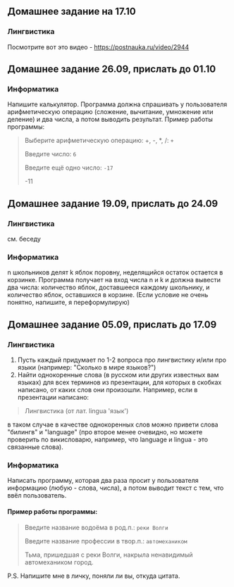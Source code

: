 ## Домашнее задание на 17.10
### Лингвистика
Посмотрите вот это видео - https://postnauka.ru/video/2944

## Домашнее задание 26.09, прислать до 01.10
### Информатика
Напишите калькулятор. Программа должна спрашивать у пользователя арифметическую операцию (сложение, вычитание, умножение или деление) и два числа, а потом выводить результат. Пример работы программы:
>Выберите арифметическую операцию: +, -, \*, /: `+`
>
>Введите число: `6`
>
>Введите ещё одно число: `-17`
>
>-11

## Домашнее задание 19.09, прислать до 24.09
### Лингвистика
см. беседу
### Информатика
n школьников делят k яблок поровну, неделящийся остаток остается в корзинке. Программа получает на вход числа n и k и должна вывести два числа: количество яблок, доставшееся каждому школьнику, и количество яблок, оставшихся в корзине. (Если условие не очень понятно, напишите, я переформулирую)

## Домашнее задание 05.09, прислать до 17.09
### Лингвистика
1. Пусть каждый придумает по 1-2 вопроса про лингвистику и/или про языки (например: "Сколько в мире языков?")
2. Найти однокоренные слова (в русском или других известных вам языках) для всех терминов из презентации, для которых в скобках написано, от каких слов они произошли. Например, если в презентации написано:
>Лингвистика (от лат. lingua 'язык')

в таком случае в качестве однокоренных слов можно привети слова "билингв" и "language" (про второе менее очевидно, но можете проверить по викисловарю, например, что language и lingua - это связанные слова).
### Информатика
Написать программу, которая два раза просит у пользователя информацию (любую - слова, числа), а потом выводит текст с тем, что ввёл пользователь.
#### Пример работы программы:
>Введите название водоёма в род.п.: `реки Волги`
>
>Введите название профессии в твор.п.: `автомехаником`
>
>Тьма, пришедшая с реки Волги, накрыла ненавидимый автомехаником город.

P.S. Напишите мне в личку, поняли ли вы, откуда цитата.
